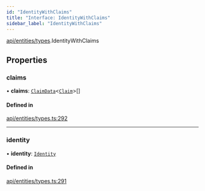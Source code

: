 ```yaml
---
id: "IdentityWithClaims"
title: "Interface: IdentityWithClaims"
sidebar_label: "IdentityWithClaims"
---
```


[api/entities/types](../../../../../modules/API/Entities/Types/Types.md).IdentityWithClaims

## Properties

### claims

• **claims**: [`ClaimData`](../ClaimData/ClaimData.md)\<[`Claim`](../../../../../modules/API/Entities/Types/Types.md#claim)\>[]

#### Defined in

[api/entities/types.ts:292](https://github.com/PolymeshAssociation/polymesh-sdk/blob/fe2e6dd1d/src/api/entities/types.ts#L292)

___

### identity

• **identity**: [`Identity`](../../../../../classes/API/Entities/Identity/Identity.md)

#### Defined in

[api/entities/types.ts:291](https://github.com/PolymeshAssociation/polymesh-sdk/blob/fe2e6dd1d/src/api/entities/types.ts#L291)
